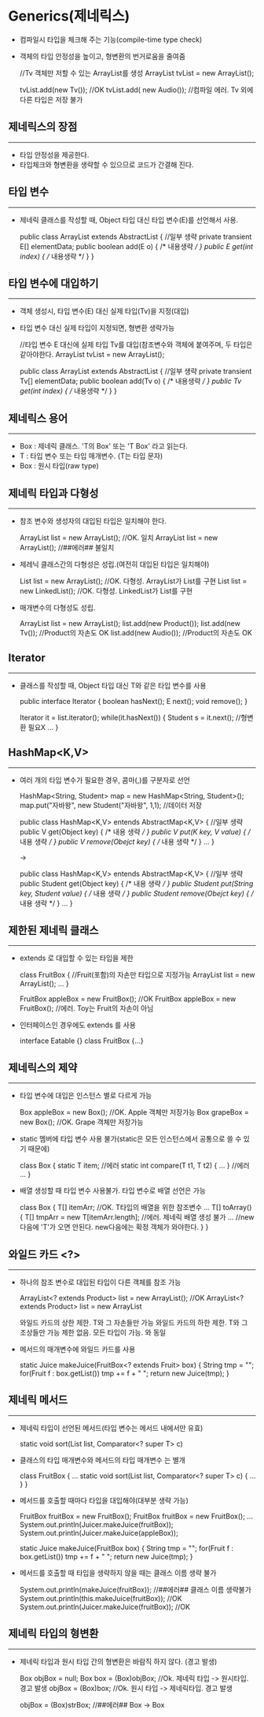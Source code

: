 Generics(제네릭스)
==================

* 컴파일시 타입을 체크해 주는 기능(compile-time type check)
* 객체의 타입 안정성을 높이고, 형변환의 번거로움을 줄여줌


    //Tv 객체만 저할 수 있는 ArrayList를 생성
    ArrayList<Tv> tvList = new ArrayList<Tv>();

    tvList.add(new Tv()); //OK
    tvList.add( new Audio()); //컴파일 에러. Tv 외에 다른 타입은 저장 불가


제네릭스의 장점
----------
*****

* 타입 안정성을 제공한다.
* 타입체크와 형변환을 생략할 수 있으므로 코드가 간결해 진다.


타입 변수
----------
*****

* 제네릭 클래스를 작성할 때, Object 타입 대신 타입 변수(E)를 선언해서 사용.


    public class ArrayList<E> extends AbstractList<E> { //일부 생략
        private transient E[] elementData;
        public boolean add(E o) { /* 내용생략 */ }
        public E get(int index) { /* 내용생략 */ }
    }


타입 변수에 대입하기
-------------
*****

* 객체 생성시, 타입 변수(E) 대신 실제 타입(Tv)을 지정(대입)
* 타입 변수 대신 실제 타입이 지정되면, 형변환 생략가능


    //타입 변수 E 대신에 실제 타입 Tv를 대입(참조변수와 객체에 붙여주며, 두 타입은 같아야한다.
    ArrayList<Tv> tvList = new ArrayList<Tv>();

    public class ArrayList<Tv> extends AbstractList<Tv> { //일부 생략
        private transient Tv[] elementData;
        public boolean add(Tv o) { /* 내용생략 */ }
        public Tv get(int index) { /* 내용생략 */ }
    }


제네릭스 용어
----------
*****

* Box<T> : 제네릭 클래스. 'T의 Box' 또는 'T Box' 라고 읽는다.
* T : 타입 변수 또는 타입 매개변수. (T는 타입 문자)
* Box : 원시 타입(raw type)


제네릭 타입과 다형성
-----------
*****

* 참조 변수와 생성자의 대입된 타입은 일치해야 한다.


    ArrayList<Tv>      list = new ArrayList<Tv>();  //OK. 일치
    ArrayList<Product> list = new ArrayList<Tv>();  //##에러## 불일치


* 제레닉 클래스간의 다형성은 성립.(여전히 대입된 타입은 일치해야)


    List<Tv> list = new ArrayList<Tv>(); //OK. 다형성. ArrayList가 List를 구현
    List<Tv> list = new LinkedList<Tv>(); //OK. 다형성. LinkedList가 List를 구현


* 매개변수의 다형성도 성립.


    ArrayList<Product> list = new ArrayList<Product>();
    list.add(new Product());
    list.add(new Tv());     //Product의 자손도 OK
    list.add(new Audio());  //Product의 자손도 OK


Iterator<E>
--------------
*****

* 클래스를 작성할 때, Object 타입 대신 T와 같은 타입 변수를 사용


    public interface Iterator<E> {
        boolean hasNext();
        E next();
        void remove();
    }


    Iterator<Student> it = list.iterator();
    while(it.hasNext()) {
        Student s = it.next(); //형변환 필요X
        ...
    }


HashMap<K,V>
--------
*****

* 여러 개의 타입 변수가 필요한 경우, 콤마(,)를 구분자로 선언


    HashMap<String, Student> map = new HashMap<String, Student>();
    map.put("자바왕", new Student("자바왕", 1,1); //데이터 저장


    public class HashMap<K,V> entends AbstractMap<K,V> { //일부 생략
        public V get(Object key) { /* 내용 생략 */ }
        public V put(K key, V value) { /* 내용 생략 */ }
        public V remove(Obejct key) { /* 내용 생략 */ }
            ...
    }

    ->

    public class HashMap<K,V> entends AbstractMap<K,V> { //일부 생략
        public Student get(Object key) { /* 내용 생략 */ }
        public Student put(String key, Student value) { /* 내용 생략 */ }
        public Student remove(Obejct key) { /* 내용 생략 */ }
            ...
    }


제한된 제네릭 클래스
---------
*****

* extends 로 대입할 수 있는 타입을 제한


    class FruitBox<T extends Fruit> { //Fruit(포함)의 자손만 타입으로 지정가능
        ArrayList<T> list = new ArrayList<T>();
        ...
    }

    FruitBox<Apple> appleBox = new FruitBox<Apple>(); //OK
    FruitBox<Toy> appleBox = new FruitBox<Toy>();     //에러. Toy는 Fruit의 자손이 아님


* 인터페이스인 경우에도 extends 를 사용


    interface Eatable {}
    class FruitBox<T extends Detable> {...}


제네릭스의 제약
--------
*****

* 타입 변수에 대입은 인스턴스 별로 다르게 가능


    Box<Apple> appleBox = new Box<Apple>(); //OK. Apple 객체만 저장가능
    Box<Grape> grapeBox = new Box<Grape>(); //OK. Grape 객체만 저장가능


* static 멤버에 타입 변수 사용 불가(static은 모든 인스턴스에서 공통으로 쓸 수 있기 때문에)


    class Box<T> {
        static T item; //에러
        static int compare(T t1, T t2) { ... } //에러
        ...
    }


* 배열 생성할 때 타입 변수 사용불가. 타입 변수로 배열 선언은 가능


    class Box<T> {
        T[] itemArr; //OK. T타입의 배열을 위한 참조변수
            ...
        T[] toArray() {
            T[] tmpArr = new T[itemArr.length]; //에러. 제네릭 배열 생성 불가
            ... //new 다음에 'T'가 오면 안된다. new다음에는 확정 객체가 와야한다.
        }
    }


와일드 카드 <?>
----------
*****

* 하나의 참조 변수로 대입된 타입이 다른 객체를 참조 가능


    ArrayList<? extends Product> list = new ArrayList<Tv>(); //OK
    ArrayList<? extends Product> list = new ArrayList<Audio>(); //OK
    ArrayList<Product> list = new ArrayList<Tv>(); //##에러## 대입된 타입 불일치

    <? extends T> 와일드 카드의 상한 제한. T와 그 자손들만 가능
    <? super T>   와일드 카드의 하한 제한. T와 그 조상들만 가능
    <?>           제한 없음. 모든 타입이 가능. <? extends Object>와 동일


* 메서드의 매개변수에 와일드 카드를 사용


    static Juice makeJuice(FruitBox<? extends Fruit> box) {
        String tmp = "";
        for(Fruit f : box.getList()) tmp += f + " ";
        return new Juice(tmp);
    }


제네릭 메서드
------
*****

* 제네릭 타입이 선언된 메서드(타입 변수는 메서드 내에서만 유효)


    static <T> void sort(List<T> list, Comparator<? super T> c)


* 클래스의 타입 매개변수<T>와 메서드의 타입 매개변수 <T>는 별개


    class FruitBox<T> {
        ...
        static <T> void sort(List<T> list, Comparator<? super T> c) {
            ...
        }
    }


* 메서드를 호출할 때마다 타입을 대입해야(대부분 생략 가능)


    FruitBox<Fruit> fruitBox = new FruitBox<Fruit>();
    FruitBox<Apple> fruitBox = new FruitBox<Apple>();
        ...
    System.out.println(Juicer.<Fruit>makeJuice(fruitBox));
    System.out.println(Juicer.<Apple>makeJuice(appleBox));


    static <T extends Fruit> Juice makeJuice(FruitBox<T> box) {
        String tmp = "";
        for(Fruit f : box.getList()) tmp += f + " ";
        return new Juice(tmp);
    }


* 메서드를 호출할 때 타입을 생략하지 않을 때는 클래스 이름 생략 불가


    System.out.println(<Fruit>makeJuice(fruitBox)); //##에러## 클래스 이름 생략불가
    System.out.println(this.<Fruit>makeJuice(fruitBox));   //OK
    System.out.println(Juicer.<Fruit>makeJuice(fruitBox)); //OK


제네릭 타입의 형변환
--------
*****

* 제네릭 타입과 원시 타입 간의 형변환은 바람직 하지 않다. (경고 발생)


    Box<Object> objBox = null;
    Box box = (Box)objBox;     //Ok. 제네릭 타입 -> 원시타입. 경고 발생
    objBox = (Box<Object>)box; //Ok. 원시 타입 -> 제네릭타입. 경고 발생

    objBox = (Box<Object>)strBox; //##에러## Box<String> -> Box<Object>
    strBox = (Box<String>)strBox; //##에러## Box<Object> -> Box<String>


* 와일드 카드가 사용된 제네릭 타입으로는 형변환 가능


    Box<Object>  objBox = (Box<object>)new Box<String>(); //##에러## 형변환 분가능
    Box<? extends Object> wBox = (Box<? extends Object>)new Box<String>(); //OK
    Box<? extends Object> wBox = new Box<String>(); //OK. 위문장에서 형변환 코드 생략 가능

    //매개변수로 FruitBox<Fruit>, FruitBox<Apple>, FruitBox<Grape> 등이 가능
    static Juice makeJuice(FruitBox<? entends Fruit> box) {...}

    FruitBox<? extends Fruit> box = new FruitBox<Fruit>(); //OK
    FruitBox<? extends Fruit> box = new FruitBox<Apple>(); //OK


제네릭 타입의 제거
---------
*****

* 컴파일러는 제네릭 타입을 제거하고, 필요한 곳에 형변환을 넣는다.
1. 제네릭 타입의 경계(bound)를 제거 -> 하위호환성 때문에
2. 제네릭 타입 제거 후에 타입이 불일치하면, 형변환을 추가
3. 와일드 카드가 포함된 경우, 적절한 타입으로 형변환 추가


열거형(enum)
===============================

열거형(enum)
--------------
*****

* 관련된 상수들을 같이 묶어 놓은 것. Java는 타입에 안전한 열거형을 제공


    class Card { 
        enum Kind { CLOVER, HEART, DIAMOND, SPADE } //열거형 Kind를 정의 //0,1,2,3
        enum Value { TWO, THREE, FOUR }             //열거형 Value를 정의

        final Kind kind; //타입이 int가 아닌 Kind임에 유의하자.
        final Value value; 
    }


* Java의 열거형은 값과 타입을 모두 체크한다.


    if(Card.Kind.CLOVER == Card.Value.TWO) { //##컴파일 에러## 타입이 달라서 비교 불가.


열거형의 정의와 사용
-------
*****

* 열거형을 정의하는 방법
  

    enum 열거형이름 { 상수명1, 상수명2, ... }
    
    enum Direction { EAST, SOUTH, WEST, NORTH }


* 열거형 타입의 변수를 선언하고 사용하는 방법


    class Unit {
        int x, y; //유닛의 위치
        Direction dir; //열거형 인스턴스 변수를 선언

        void init() { 
            dir = Direction.EAST; //유닛의 방향을 EAST로초기화
        }
    }


* 열거형 상수의 비교에 ==와 compareTo() 사용가능

    
    if(dir==Direction.EAST) {  //true
        x++;
    } else if(dir > Direction.WEST) { //##에러## 열거형 상수에 비교연산자 사용불가
        ...
    } else of(dir.compareTo(Direction.WEST) > 0 ) { //compareTo()는 가능
        
    //CompareTo() : 왼쪽크면 양수 / 같으면 0 / 오른쪽이 크면 음수


열거형의 조상 - java.lang.Enum
----------
*****

모든 열거형은 Enum의 자손이며, 아래의 메서드를 상속받는다.

* Class<E> getDeclaringClass() : 열거형의 Class객체를 반환
* String name() : 열거형 상수의 이름을 문자열로 반환
* int ordinal() : 열거형 상수가 정의된 순서를 반환(0부터 시작)
* T valueOf(Class<T> enumType, String name) : 지정된 열거형에서 name과 일치하는 열거형 상수를 반환

values(), valueOf()는 컴파일러가 자동으로 추가


    static E[] values()
    static E valueOf(String name)

    Direction[] dArr = Direction.values();
    //Direction d = Direction.valueOf("WEST");

    for(Direction d : dArr) 
        System.out.printf("%s=%d%n", d.name(), d.ordinal());








    